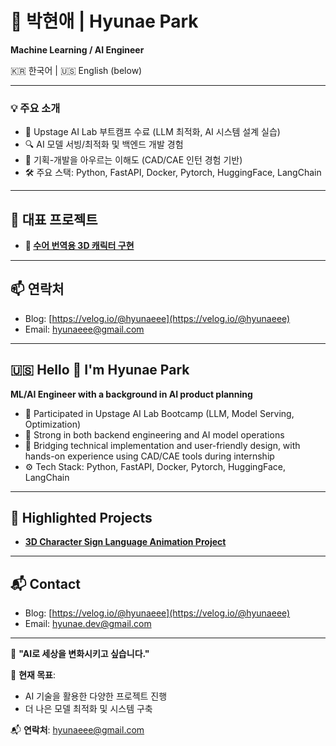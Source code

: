 # 👋 박현애 | Hyunae Park

**Machine Learning / AI Engineer**

🇰🇷 한국어 | 🇺🇸 English (below)

---

### 💡 주요 소개

- 🤖 Upstage AI Lab 부트캠프 수료 (LLM 최적화, AI 시스템 설계 실습)
- 🔍 AI 모델 서빙/최적화 및 백엔드 개발 경험
- 🧠 기획-개발을 아우르는 이해도 (CAD/CAE 인턴 경험 기반)
- 🛠️ 주요 스택: Python, FastAPI, Docker, Pytorch, HuggingFace, LangChain

---

## 📌 대표 프로젝트

- **🔗 [수어 번역용 3D 캐릭터 구현](https://github.com/hyunaeee/3D_char_sign_lang)**


---

## 📫 연락처

- Blog: [https://velog.io/@hyunaeee](https://velog.io/@hyunaeee)
- Email: hyunaeee@gmail.com

---

## 🇺🇸 Hello 👋 I'm Hyunae Park

**ML/AI Engineer with a background in AI product planning**

- 🧠 Participated in Upstage AI Lab Bootcamp (LLM, Model Serving, Optimization)
- 🧪 Strong in both backend engineering and AI model operations
- 💬 Bridging technical implementation and user-friendly design, with hands-on experience using CAD/CAE tools during internship
- ⚙️ Tech Stack: Python, FastAPI, Docker, Pytorch, HuggingFace, LangChain

---

## 🌟 Highlighted Projects

- **[3D Character Sign Language Animation Project](https://github.com/hyunaeee/3D_char_sign_lang)**


---

## 📬 Contact

- Blog: [https://velog.io/@hyunaeee](https://velog.io/@hyunaeee)
- Email: hyunae.dev@gmail.com


---

🎯 **"AI로 세상을 변화시키고 싶습니다."**

📝 **현재 목표**:
- AI 기술을 활용한 다양한 프로젝트 진행
- 더 나은 모델 최적화 및 시스템 구축

📬 **연락처**: hyunaeee@gmail.com

